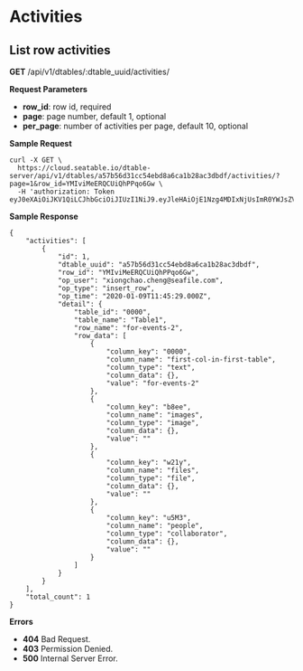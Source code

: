 # Activities

## List row activities

**GET** /api/v1/dtables/:dtable_uuid/activities/

**Request Parameters**

* **row_id**: row id, required
* **page**: page number, default 1, optional
* **per_page**: number of activities per page, default 10, optional

**Sample Request**

```
curl -X GET \
  https://cloud.seatable.io/dtable-server/api/v1/dtables/a57b56d31cc54ebd8a6ca1b28ac3dbdf/activities/?page=1&row_id=YMIviMeERQCUiQhPPqo6Gw \
  -H 'authorization: Token eyJ0eXAiOiJKV1QiLCJhbGciOiJIUzI1NiJ9.eyJleHAiOjE1Nzg4MDIxNjUsImR0YWJsZV91dWlkIjoiYTU3YjU2ZDMxY2M1NGViZDhhNmNhMWIyOGFjM2RiZGYiLCJ1c2VybmFtZSI6Inhpb25nY2hhby5jaGVuZ0BzZWFmaWxlLmNvbSIsInBlcm1pc3Npb24iOiJydyJ9.CfhFnZ_zG2oVU3awhbeRMv_ttya5Jb7I4hKrUgoLook'

```

**Sample Response**

```
{
    "activities": [
        {
            "id": 1,
            "dtable_uuid": "a57b56d31cc54ebd8a6ca1b28ac3dbdf",
            "row_id": "YMIviMeERQCUiQhPPqo6Gw",
            "op_user": "xiongchao.cheng@seafile.com",
            "op_type": "insert_row",
            "op_time": "2020-01-09T11:45:29.000Z",
            "detail": {
                "table_id": "0000",
                "table_name": "Table1",
                "row_name": "for-events-2",
                "row_data": [
                    {
                        "column_key": "0000",
                        "column_name": "first-col-in-first-table",
                        "column_type": "text",
                        "column_data": {},
                        "value": "for-events-2"
                    },
                    {
                        "column_key": "b8ee",
                        "column_name": "images",
                        "column_type": "image",
                        "column_data": {},
                        "value": ""
                    },
                    {
                        "column_key": "w21y",
                        "column_name": "files",
                        "column_type": "file",
                        "column_data": {},
                        "value": ""
                    },
                    {
                        "column_key": "u5M3",
                        "column_name": "people",
                        "column_type": "collaborator",
                        "column_data": {},
                        "value": ""
                    }
                ]
            }
        }
    ],
    "total_count": 1
}

```

**Errors**

* **404** Bad Request.
* **403** Permission Denied.
* **500** Internal Server Error.


